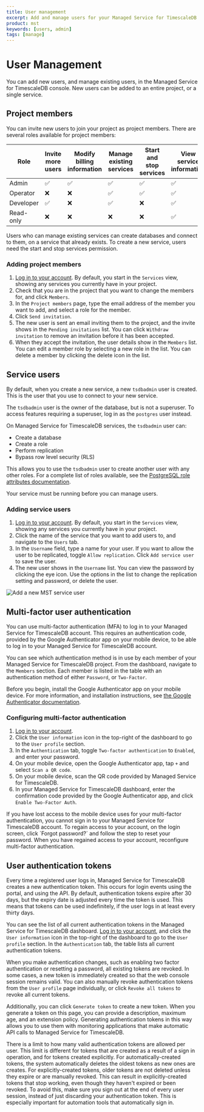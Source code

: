 ```yaml
---
title: User management
excerpt: Add and manage users for your Managed Service for TimescaleDB project
product: mst
keywords: [users, admin]
tags: [manage]
---
```


# User Management

You can add new users, and manage existing users, in the Managed Service for
TimescaleDB console. New users can be added to an entire project, or a single
service.

## Project members

You can invite new users to join your project as project members. There are
several roles available for project members:

|Role|Invite more users|Modify billing information|Manage existing services|Start and stop services|View service information|
|-|-|-|-|-|-|
|Admin|✅|✅|✅|✅|✅|
|Operator|❌|❌|✅|✅|✅|
|Developer|✅|❌|✅|❌|✅|
|Read-only|❌|❌|❌|❌|✅|

Users who can manage existing services can create databases and connect to them,
on a service that already exists. To create a new service, users need the start
and stop services permission.

<procedure>

### Adding project members

1.  [Log in to your account][mst-login]. By default, you start in the
    `Services` view, showing any services you currently have in your project.
1.  Check that you are in the project that you want to change the members for,
    and click `Members`.
1.  In the `Project members` page, type the email address of the member you want
    to add, and select a role for the member.
1.  Click `Send invitation`.
1.  The new user is sent an email inviting them to the project, and the invite
    shows in the `Pending invitations` list. You can click `Withdraw invitation`
    to remove an invitation before it has been accepted.
1.  When they accept the invitation, the user details show in the `Members`
    list. You can edit a member role by selecting a new role in the list. You
    can delete a member by clicking the delete icon in the list.

</procedure>

## Service users

By default, when you create a new service, a new `tsdbadmin` user is created.
This is the user that you use to connect to your new service.

The `tsdbadmin` user is the owner of the database, but is not a superuser. To
access features requiring a superuser, log in as the `postgres` user instead.

On Managed Service for TimescaleDB services, the `tsdbadmin` user can:

*   Create a database
*   Create a role
*   Perform replication
*   Bypass row level security (RLS)

This allows you to use the `tsdbadmin` user to create another user with any
other roles. For a complete list of roles available, see the
[PostgreSQL role attributes documentation][pg-roles-doc].

<highlight type="important">
Your service must be running before you can manage users.
</highlight>

<procedure>

### Adding service users

1.  [Log in to your account][mst-login]. By default, you start in the
    `Services` view, showing any services you currently have in your project.
1.  Click the name of the service that you want to add users to, and navigate
    to the `Users` tab.
1.  In the `Username` field, type a name for your user. If you want to allow
    the user to be replicated, toggle `Allow replication`. Click
    `Add service user` to save the user.
1.  The new user shows in the `Username` list. You can view the password by
    clicking the eye icon. Use the options in the list to change the replication
    setting and password, or delete the user.

<img class="main-content__illustration" src="https://s3.amazonaws.com/assets.timescale.com/docs/images/mst-serviceuser.png" alt="Add a new MST service user"/>

</procedure>

## Multi-factor user authentication

You can use multi-factor authentication (MFA) to log in to your Managed Service
for TimescaleDB account. This requires an authentication code, provided by the
Google Authenticator app on your mobile device, to be able to log in to your
Managed Service for TimescaleDB account.

You can see which authentication method is in use by each member of your Managed
Service for TimescaleDB project. From the dashboard, navigate to the `Members`
section. Each member is listed in the table with an authentication method of
either `Password`, or `Two-Factor`.

Before you begin, install the Google Authenticator app on your mobile device.
For more information, and installation instructions, see
[the Google Authenticator documentation][install-google-authenticator].

<procedure>

### Configuring multi-factor authentication

1.  [Log in to your account][mst-login].
1.  Click the `User information` icon in the top-right of the dashboard to go to
    the `User profile` section.
1.  In the `Authentication` tab, toggle `Two-factor authentication` to
    `Enabled`, and enter your password.
1.  On your mobile device, open the Google Authenticator app, tap `+` and select
    `Scan a QR code`.
1.  On your mobile device, scan the QR code provided by Managed Service for
    TimescaleDB.
1.  In your Managed Service for TimescaleDB dashboard, enter the confirmation
    code provided by the Google Authenticator app, and click
    `Enable Two-Factor Auth`.

</procedure>

<highlight type="warning">
If you have lost access to the mobile device uses for your multi-factor
authentication, you cannot sign in to your Managed Service for TimescaleDB
account. To regain access to your account, on the login screen, click
`Forgot password?` and follow the step to reset your password. When you have
regained access to your account, reconfigure multi-factor authentication.
</highlight>

## User authentication tokens

Every time a registered user logs in, Managed Service for TimescaleDB creates a
new authentication token. This occurs for login events using the portal, and
using the API. By default, authentication tokens expire after 30 days, but the
expiry date is adjusted every time the token is used. This means that tokens can
be used indefinitely, if the user logs in at least every thirty days.

You can see the list of all current authentication tokens in the Managed Service
for TimescaleDB dashboard. [Log in to your account][mst-login], and click the
`User information` icon in the top-right of the dashboard to go to the
`User profile` section. In the `Authentication` tab, the table lists all current
authentication tokens.

When you make authentication changes, such as enabling two factor authentication
or resetting a password, all existing tokens are revoked. In some cases, a new
token is immediately created so that the web console session remains valid. You
can also manually revoke authentication tokens from the `User profile` page
individually, or click `Revoke all tokens` to revoke all current tokens.

Additionally, you can click `Generate token` to create a new token. When you
generate a token on this page, you can provide a description, maximum age, and
an extension policy. Generating authentication tokens in this way allows you to
use them with monitoring applications that make automatic API calls to Managed
Service for TimescaleDB.

<highlight type="important">
There is a limit to how many valid authentication tokens are allowed per user.
This limit is different for tokens that are created as a result of a sign in
operation, and for tokens created explicitly. For automatically-created tokens,
the system automatically deletes the oldest tokens as new ones are creates. For
explicitly-created tokens, older tokens are not deleted unless they expire or
are manually revoked. This can result in explicitly-created tokens that stop
working, even though they haven't expired or been revoked. To avoid this, make
sure you sign out at the end of every user session, instead of just discarding
your authentication token. This is especially important for automation tools
that automatically sign in.
</highlight>

[mst-login]: https://portal.managed.timescale.com
[pg-roles-doc]: https://www.postgresql.org/docs/current/role-attributes.html
[install-google-authenticator]: https://support.google.com/accounts/answer/1066447
